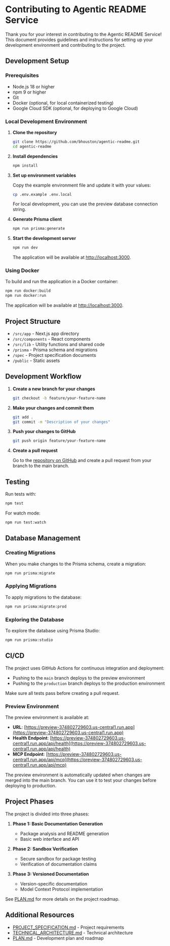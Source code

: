 # Contributing to Agentic README Service

Thank you for your interest in contributing to the Agentic README Service! This document provides guidelines and instructions for setting up your development environment and contributing to the project.

## Development Setup

### Prerequisites

- Node.js 18 or higher
- npm 9 or higher
- Git
- Docker (optional, for local containerized testing)
- Google Cloud SDK (optional, for deploying to Google Cloud)

### Local Development Environment

1. **Clone the repository**

   ```bash
   git clone https://github.com/bhouston/agentic-readme.git
   cd agentic-readme
   ```

2. **Install dependencies**

   ```bash
   npm install
   ```

3. **Set up environment variables**

   Copy the example environment file and update it with your values:

   ```bash
   cp .env.example .env.local
   ```

   For local development, you can use the preview database connection string.

4. **Generate Prisma client**

   ```bash
   npm run prisma:generate
   ```

5. **Start the development server**

   ```bash
   npm run dev
   ```

   The application will be available at [http://localhost:3000](http://localhost:3000).

### Using Docker

To build and run the application in a Docker container:

```bash
npm run docker:build
npm run docker:run
```

The application will be available at [http://localhost:3000](http://localhost:3000).

## Project Structure

- `/src/app` - Next.js app directory
- `/src/components` - React components
- `/src/lib` - Utility functions and shared code
- `/prisma` - Prisma schema and migrations
- `/spec` - Project specification documents
- `/public` - Static assets

## Development Workflow

1. **Create a new branch for your changes**

   ```bash
   git checkout -b feature/your-feature-name
   ```

2. **Make your changes and commit them**

   ```bash
   git add .
   git commit -m "Description of your changes"
   ```

3. **Push your changes to GitHub**

   ```bash
   git push origin feature/your-feature-name
   ```

4. **Create a pull request**

   Go to the [repository on GitHub](https://github.com/bhouston/agentic-readme) and create a pull request from your branch to the main branch.

## Testing

Run tests with:

```bash
npm test
```

For watch mode:

```bash
npm run test:watch
```

## Database Management

### Creating Migrations

When you make changes to the Prisma schema, create a migration:

```bash
npm run prisma:migrate
```

### Applying Migrations

To apply migrations to the database:

```bash
npm run prisma:migrate:prod
```

### Exploring the Database

To explore the database using Prisma Studio:

```bash
npm run prisma:studio
```

## CI/CD

The project uses GitHub Actions for continuous integration and deployment:

- Pushing to the `main` branch deploys to the preview environment
- Pushing to the `production` branch deploys to the production environment

Make sure all tests pass before creating a pull request.

### Preview Environment

The preview environment is available at:
- **URL**: [https://preview-374802729603.us-central1.run.app](https://preview-374802729603.us-central1.run.app)
- **Health Endpoint**: [https://preview-374802729603.us-central1.run.app/api/health](https://preview-374802729603.us-central1.run.app/api/health)
- **MCP Endpoint**: [https://preview-374802729603.us-central1.run.app/api/mcp](https://preview-374802729603.us-central1.run.app/api/mcp)

The preview environment is automatically updated when changes are merged into the main branch. You can use it to test your changes before deploying to production.

## Project Phases

The project is divided into three phases:

1. **Phase 1: Basic Documentation Generation**
   - Package analysis and README generation
   - Basic web interface and API

2. **Phase 2: Sandbox Verification**
   - Secure sandbox for package testing
   - Verification of documentation claims

3. **Phase 3: Versioned Documentation**
   - Version-specific documentation
   - Model Context Protocol implementation

See [PLAN.md](./PLAN.md) for more details on the project roadmap.

## Additional Resources

- [PROJECT_SPECIFICATION.md](./spec/PROJECT_SPECIFICATION.md) - Project requirements
- [TECHNICAL_ARCHITECTURE.md](./spec/TECHNICAL_ARCHITECTURE.md) - Technical architecture
- [PLAN.md](./PLAN.md) - Development plan and roadmap